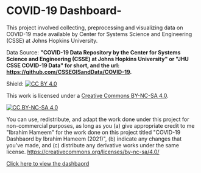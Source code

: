 # COVID-19 Dashboard-

This project involved collecting, preprocessing and visualizing data on COVID-19 made available by Center for Systems Science and Engineering (CSSE) at Johns Hopkins University.

 Data Source: **"COVID-19 Data Repository by the Center for Systems Science and Engineering (CSSE) at Johns Hopkins University" or "JHU CSSE COVID-19 Data" for short, and the url: https://github.com/CSSEGISandData/COVID-19.**


Shield: [![CC BY 4.0][cc-by-shield]][cc-by]

This work is licensed under a
[Creative Commons BY-NC-SA 4.0][cc-by].

[![CC BY-NC-SA 4.0][cc-by-image]][cc-by]

[cc-by]: https://creativecommons.org/licenses/by-nc-sa/4.0/
[cc-by-image]: https://i.creativecommons.org/l/by-nc-sa/4.0/88x31.png
[cc-by-shield]: https://img.shields.io/badge/License-CC%20BY--NC--SA%204.0-lightgrey.svg


You can use, redistribute, and adapt the work done under this project for non-commercial purposes, as long as you (a) give appropriate credit to me "Ibrahim Hameem" for the work done on this project titled "COVID-19 Dashbaord by Ibrahim Hameem (2021)", (b) indicate any changes that you've made, and (c) distribute any derivative works under the same license. https://creativecommons.org/licenses/by-nc-sa/4.0/

[Click here to view the dashbaord](https://drive.google.com/file/d/1hn1RMKgVDwfrncsJ7TAZ6fcfMQtwwEss/view?usp=sharing)
